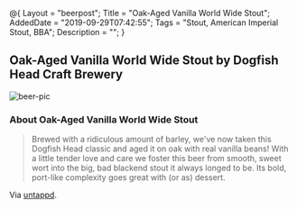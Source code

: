@{
 Layout = "beerpost";
 Title = "Oak-Aged Vanilla World Wide Stout";
 AddedDate = "2019-09-29T07:42:55";
 Tags = "Stout, American Imperial Stout, BBA";
 Description = "";
 }
 

## Oak-Aged Vanilla World Wide Stout by Dogfish Head Craft Brewery

![beer-pic]

### About Oak-Aged Vanilla World Wide Stout

> Brewed with a ridiculous amount of barley, we've now taken this Dogfish Head classic and aged it on oak with real vanilla beans! With a little tender love and care we foster this beer from smooth, sweet wort into the big, bad blackend stout it always longed to be. Its bold, port-like complexity goes great with (or as) dessert.

Via [untappd][untappd-url].

[untappd-url]: <https://untappd.com//b/dogfish-head-craft-brewery-oak-aged-vanilla-world-wide-stout/2165258>
[beer-pic]: https://jasonpowley.com/assets/img/2019-09-29-oak-aged-vanilla-world-wide-stout.jpeg "Oak-Aged Vanilla World Wide Stout by Dogfish Head Craft Brewery"
